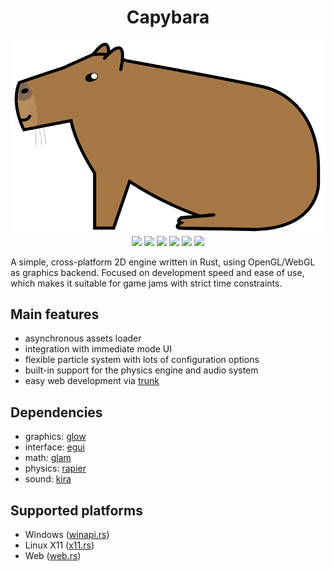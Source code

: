 <h1 align="center">Capybara</h1>
<p align="center">
<img src="./media/capybara.png"></img>
<img src="https://img.shields.io/badge/capybara-love-b68e5c"></img>
<img src="https://img.shields.io/badge/capybara-love-b68e5c"></img>
<img src="https://img.shields.io/badge/capybara-love-b68e5c"></img>
<img src="https://img.shields.io/badge/capybara-love-b68e5c"></img>
<img src="https://img.shields.io/badge/capybara-love-b68e5c"></img>
<img src="https://img.shields.io/badge/capybara-love-b68e5c"></img>
</p>

A simple, cross-platform 2D engine written in Rust, using OpenGL/WebGL as graphics backend. Focused on development speed and ease of use, which makes it suitable for game jams with strict time constraints.

## Main features
 - asynchronous assets loader
 - integration with immediate mode UI
 - flexible particle system with lots of configuration options
 - built-in support for the physics engine and audio system
 - easy web development via [trunk](https://github.com/thedodd/trunk)

## Dependencies
 - graphics: [glow](https://github.com/grovesNL/glow)
 - interface: [egui](https://github.com/emilk/egui)
 - math: [glam](https://github.com/bitshifter/glam-rs)
 - physics: [rapier](https://github.com/dimforge/rapier)
 - sound: [kira](https://github.com/tesselode/kira)

## Supported platforms
 - Windows ([winapi.rs](./capybara-core/src/window/winapi.rs))
 - Linux X11 ([x11.rs](./capybara-core/src/window/x11.rs))
 - Web ([web.rs](./capybara-core/src/window/web.rs))